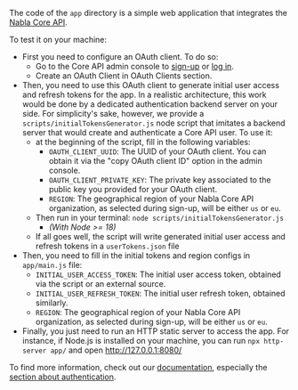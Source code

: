 The code of the `app` directory is a simple web application that integrates the [Nabla Core API](https://docs.nabla.com).

To test it on your machine:
- First you need to configure an OAuth client. To do so:
  - Go to the Core API admin console to [sign-up](https://pro.nabla.com/core-api-signup) or [log in](https://pro.nabla.com/login).
  - Create an OAuth Client in OAuth Clients section.
- Then, you need to use this OAuth client to generate initial user access and refresh tokens for the app. In a realistic architecture, this work would be done by a dedicated authentication backend server on your side. For simplicity's sake, however, we provide a `scripts/initialTokensGenerator.js` node script that imitates a backend server that would create and authenticate a Core API user. To use it: 
  - at the beginning of the script, fill in the following variables:
    - `OAUTH_CLIENT_UUID`: The UUID of your OAuth client. You can obtain it via the "copy OAuth client ID" option in the admin console.
    - `OAUTH_CLIENT_PRIVATE_KEY`: The private key associated to the public key you provided for your OAuth client.
    - `REGION`: The geographical region of your Nabla Core API organization, as selected during sign-up, will be either `us` or `eu`.
  - Then run in your terminal: `node scripts/initialTokensGenerator.js`
    - _(With Node >= 18)_
  - If all goes well, the script will write generated initial user access and refresh tokens in a `userTokens.json` file
- Then, you need to fill in the initial tokens and region configs in `app/main.js` file:
  - `INITIAL_USER_ACCESS_TOKEN`: The initial user access token, obtained via the script or an external source.
  - `INITIAL_USER_REFRESH_TOKEN`: The initial user refresh token, obtained similarly.
  - `REGION`: The geographical region of your Nabla Core API organization, as selected during sign-up, will be either `us` or `eu`.
- Finally, you just need to run an HTTP static server to access the app.
  For instance, if Node.js is installed on your machine, you can run `npx http-server app/` and open http://127.0.0.1:8080/

To find more information, check out our [documentation](https://docs.nabla.com), especially the [section about authentication](https://docs.nabla.com/guides/authentication).
